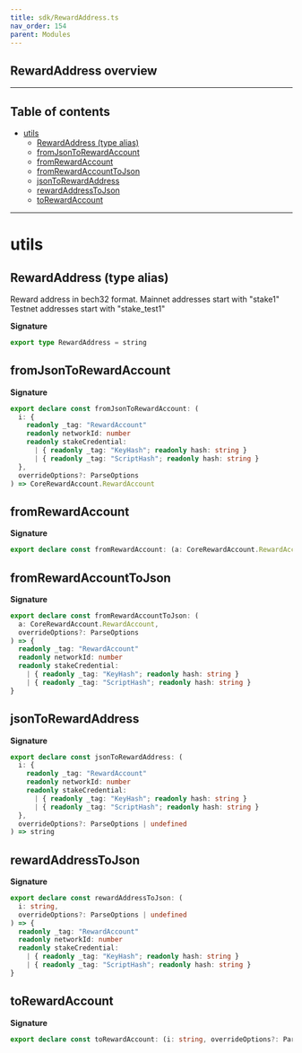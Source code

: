 ```yaml
---
title: sdk/RewardAddress.ts
nav_order: 154
parent: Modules
---
```


## RewardAddress overview

---

<h2 class="text-delta">Table of contents</h2>

- [utils](#utils)
  - [RewardAddress (type alias)](#rewardaddress-type-alias)
  - [fromJsonToRewardAccount](#fromjsontorewardaccount)
  - [fromRewardAccount](#fromrewardaccount)
  - [fromRewardAccountToJson](#fromrewardaccounttojson)
  - [jsonToRewardAddress](#jsontorewardaddress)
  - [rewardAddressToJson](#rewardaddresstojson)
  - [toRewardAccount](#torewardaccount)

---

# utils

## RewardAddress (type alias)

Reward address in bech32 format.
Mainnet addresses start with "stake1"
Testnet addresses start with "stake_test1"

**Signature**

```ts
export type RewardAddress = string
```

## fromJsonToRewardAccount

**Signature**

```ts
export declare const fromJsonToRewardAccount: (
  i: {
    readonly _tag: "RewardAccount"
    readonly networkId: number
    readonly stakeCredential:
      | { readonly _tag: "KeyHash"; readonly hash: string }
      | { readonly _tag: "ScriptHash"; readonly hash: string }
  },
  overrideOptions?: ParseOptions
) => CoreRewardAccount.RewardAccount
```

## fromRewardAccount

**Signature**

```ts
export declare const fromRewardAccount: (a: CoreRewardAccount.RewardAccount, overrideOptions?: ParseOptions) => string
```

## fromRewardAccountToJson

**Signature**

```ts
export declare const fromRewardAccountToJson: (
  a: CoreRewardAccount.RewardAccount,
  overrideOptions?: ParseOptions
) => {
  readonly _tag: "RewardAccount"
  readonly networkId: number
  readonly stakeCredential:
    | { readonly _tag: "KeyHash"; readonly hash: string }
    | { readonly _tag: "ScriptHash"; readonly hash: string }
}
```

## jsonToRewardAddress

**Signature**

```ts
export declare const jsonToRewardAddress: (
  i: {
    readonly _tag: "RewardAccount"
    readonly networkId: number
    readonly stakeCredential:
      | { readonly _tag: "KeyHash"; readonly hash: string }
      | { readonly _tag: "ScriptHash"; readonly hash: string }
  },
  overrideOptions?: ParseOptions | undefined
) => string
```

## rewardAddressToJson

**Signature**

```ts
export declare const rewardAddressToJson: (
  i: string,
  overrideOptions?: ParseOptions | undefined
) => {
  readonly _tag: "RewardAccount"
  readonly networkId: number
  readonly stakeCredential:
    | { readonly _tag: "KeyHash"; readonly hash: string }
    | { readonly _tag: "ScriptHash"; readonly hash: string }
}
```

## toRewardAccount

**Signature**

```ts
export declare const toRewardAccount: (i: string, overrideOptions?: ParseOptions) => CoreRewardAccount.RewardAccount
```

